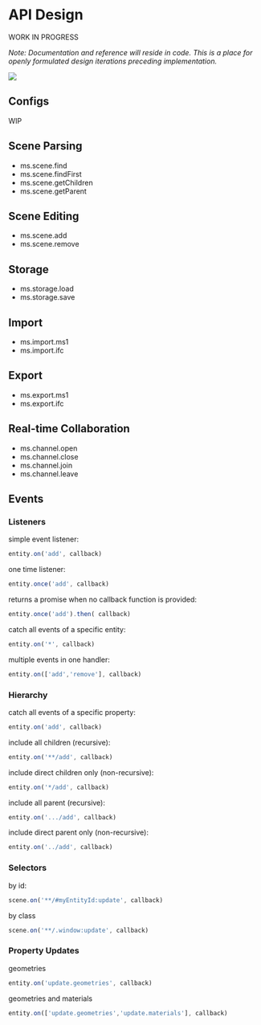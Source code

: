 # API Design

WORK IN PROGRESS

_Note: Documentation and reference will reside in code. This is a place for openly formulated design iterations preceding implementation._

<img src="https://docs.google.com/drawings/d/1Wep2ezu1ysOQv079CDwIswonGtYQZWKEUIga0CqtkH8/pub?w=829&h=137" />

## Configs
WIP

## Scene Parsing
* ms.scene.find
* ms.scene.findFirst
* ms.scene.getChildren
* ms.scene.getParent

## Scene Editing
* ms.scene.add
* ms.scene.remove

## Storage
* ms.storage.load
* ms.storage.save

## Import
* ms.import.ms1
* ms.import.ifc

## Export
* ms.export.ms1
* ms.export.ifc

## Real-time Collaboration
* ms.channel.open
* ms.channel.close
* ms.channel.join
* ms.channel.leave

## Events
### Listeners
simple event listener:
```javascript
entity.on('add', callback)
```
one time listener:
```javascript
entity.once('add', callback)
```
returns a promise when no callback function is provided:
```javascript
entity.once('add').then( callback)
```
catch all events of a specific entity:
```javascript
entity.on('*', callback)
```
multiple events in one handler:
```javascript
entity.on(['add','remove'], callback)
```

### Hierarchy
catch all events of a specific property:
```javascript
entity.on('add', callback)
```
include all children (recursive):
```javascript
entity.on('**/add', callback)
```
include direct children only (non-recursive):
```javascript
entity.on('*/add', callback)
```
include all parent (recursive):
```javascript
entity.on('.../add', callback)
```
include direct parent only (non-recursive):
```javascript
entity.on('../add', callback)
```

### Selectors
by id:
```javascript
scene.on('**/#myEntityId:update', callback)
```
by class
```javascript
scene.on('**/.window:update', callback)
```

### Property Updates
geometries
```javascript
entity.on('update.geometries', callback)
```
geometries and materials
```javascript
entity.on(['update.geometries','update.materials'], callback)
```
